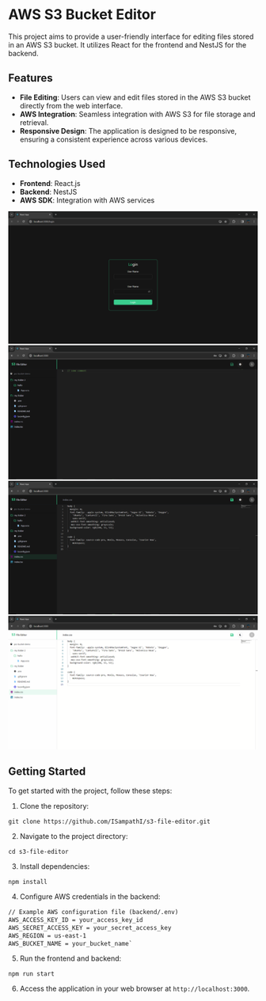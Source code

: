 # AWS S3 Bucket Editor

This project aims to provide a user-friendly interface for editing files stored in an AWS S3 bucket. It utilizes React for the frontend and NestJS for the backend.

## Features

- **File Editing**: Users can view and edit files stored in the AWS S3 bucket directly from the web interface.
- **AWS Integration**: Seamless integration with AWS S3 for file storage and retrieval.
- **Responsive Design**: The application is designed to be responsive, ensuring a consistent experience across various devices.

## Technologies Used

- **Frontend**: React.js
- **Backend**: NestJS
- **AWS SDK**: Integration with AWS services

![ScreenShot](/screenshots/s1.PNG)
![ScreenShot](/screenshots/s2.PNG)
![ScreenShot](/screenshots/s3.PNG)
![ScreenShot](/screenshots/s4.PNG)

## Getting Started

To get started with the project, follow these steps:

1. Clone the repository:

```
git clone https://github.com/ISampathI/s3-file-editor.git
```

2. Navigate to the project directory:

```
cd s3-file-editor
```

3. Install dependencies:

```
npm install
```

4. Configure AWS credentials in the backend:

```
// Example AWS configuration file (backend/.env)
AWS_ACCESS_KEY_ID = your_access_key_id
AWS_SECRET_ACCESS_KEY = your_secret_access_key
AWS_REGION = us-east-1
AWS_BUCKET_NAME = your_bucket_name`
```

5. Run the frontend and backend:
```
npm run start
```

6. Access the application in your web browser at `http://localhost:3000`.


